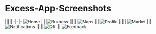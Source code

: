 # Excess-App-Screenshots

|||||
-|-|-
![Home](/Screenshots/Home.PNG) ||| ![Busness](/Screenshots/BusinessOutlet.PNG)
|||||
![Maps](/Screenshots/Maps.PNG) ||| ![Profile](/Screenshots/Profile.PNG)
|||||
![Market](/Screenshots/MarketPlace.PNG) ||| ![Notifications](/Screenshots/Notifications.PNG)
|||||
![QR](/Screenshots/QRScanner.PNG) ||| ![Feedback](/Screenshots/Feedback.PNG)
